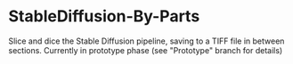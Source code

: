 # StableDiffusion-By-Parts
Slice and dice the Stable Diffusion pipeline, saving to a TIFF file in between sections. Currently in prototype phase (see "Prototype" branch for details)
